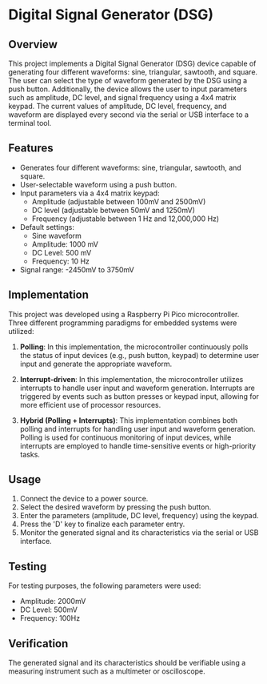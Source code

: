 # Digital Signal Generator (DSG)

## Overview

This project implements a Digital Signal Generator (DSG) device capable of generating four different waveforms: sine, triangular, sawtooth, and square. The user can select the type of waveform generated by the DSG using a push button. Additionally, the device allows the user to input parameters such as amplitude, DC level, and signal frequency using a 4x4 matrix keypad. The current values of amplitude, DC level, frequency, and waveform are displayed every second via the serial or USB interface to a terminal tool.

## Features

- Generates four different waveforms: sine, triangular, sawtooth, and square.
- User-selectable waveform using a push button.
- Input parameters via a 4x4 matrix keypad:
  - Amplitude (adjustable between 100mV and 2500mV)
  - DC level (adjustable between 50mV and 1250mV)
  - Frequency (adjustable between 1 Hz and 12,000,000 Hz)
- Default settings:
  - Sine waveform
  - Amplitude: 1000 mV
  - DC Level: 500 mV
  - Frequency: 10 Hz
- Signal range: -2450mV to 3750mV

## Implementation

This project was developed using a Raspberry Pi Pico microcontroller. Three different programming paradigms for embedded systems were utilized:

1. **Polling**: In this implementation, the microcontroller continuously polls the status of input devices (e.g., push button, keypad) to determine user input and generate the appropriate waveform.

2. **Interrupt-driven**: In this implementation, the microcontroller utilizes interrupts to handle user input and waveform generation. Interrupts are triggered by events such as button presses or keypad input, allowing for more efficient use of processor resources.

3. **Hybrid (Polling + Interrupts)**: This implementation combines both polling and interrupts for handling user input and waveform generation. Polling is used for continuous monitoring of input devices, while interrupts are employed to handle time-sensitive events or high-priority tasks.

## Usage

1. Connect the device to a power source.
2. Select the desired waveform by pressing the push button.
3. Enter the parameters (amplitude, DC level, frequency) using the keypad.
4. Press the 'D' key to finalize each parameter entry.
5. Monitor the generated signal and its characteristics via the serial or USB interface.

## Testing

For testing purposes, the following parameters were used:
- Amplitude: 2000mV
- DC Level: 500mV
- Frequency: 100Hz

## Verification

The generated signal and its characteristics should be verifiable using a measuring instrument such as a multimeter or oscilloscope.
